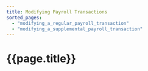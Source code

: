 ```yaml
---
title: Modifying Payroll Transactions
sorted_pages:
  - "modifying_a_regular_payroll_transaction"
  - "modifying_a_supplemental_payroll_transaction"
---
```

# {{page.title}}
